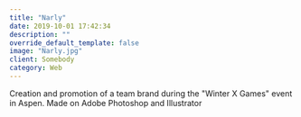 ```yaml
---
title: "Narly"
date: 2019-10-01 17:42:34
description: ""
override_default_template: false
image: "Narly.jpg"
client: Somebody
category: Web
---
```


Creation and promotion of a team brand during the "Winter X Games" event in Aspen. Made on Adobe Photoshop and Illustrator
